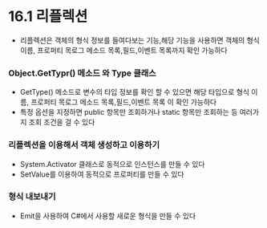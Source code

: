 # 16.1 리플렉션
* 리플렉션은 객체의 형식 정보를 들여다보는 기능,해당 기능을 사용하면 객체의 형식 이름, 프로퍼티 목로그 메소드 목록,필드,이벤트 목록까지 확인 가능하다

### Object.GetTypr() 메소드 와 Type 클래스
* GetType() 메소드로 변수의 타입 정보를 확인 할 수 있으면 해당 타입으로 형식 이름, 프로퍼티 목로그 메소드 목록,필드,이벤트 목록 이 확인 가능하다
* 특정 옵션을 지정하면 public 항목만 조회하거나 static 항목만 조회하는 등 여러가지 조회 조건을 걸 수 있다

### 리플렉션을 이용해서 객체 생성하고 이용하기
* System.Activator 클래스로  동적으로 인스턴스를 만들 수 있다
* SetValue를 이용하여 동적으로 프로퍼티를 만들 수 있다

### 형식 내보내기
* Emit을 사용하여 C#에서 사용할 새로운 형식을 만들 수 있다

